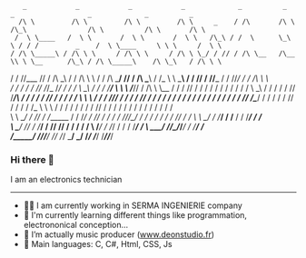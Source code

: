 
       _            _            _            _             _          _      _                  _             _          _       
      /\ \         /\ \         /\ \         /\ \     _    / /\       /\ \   /\_\               /\ \          /\ \       /\ \     
     /  \ \____   /  \ \       /  \ \       /  \ \   /\_\ / /  \      \_\ \ / / /         _    /  \ \____     \ \ \     /  \ \    
    / /\ \_____\ / /\ \ \     / /\ \ \     / /\ \ \_/ / // / /\ \__   /\__ \\ \ \__      /\_\ / /\ \_____\    /\ \_\   / /\ \ \   
   / / /\/___  // / /\ \_\   / / /\ \ \   / / /\ \___/ // / /\ \___\ / /_ \ \\ \___\    / / // / /\/___  /   / /\/_/  / / /\ \ \  
  / / /   / / // /_/_ \/_/  / / /  \ \_\ / / /  \/____/ \ \ \ \/___// / /\ \ \\__  /   / / // / /   / / /   / / /    / / /  \ \_\ 
 / / /   / / // /____/\    / / /   / / // / /    / / /   \ \ \     / / /  \/_// / /   / / // / /   / / /   / / /    / / /   / / / 
/ / /   / / // /\____\/   / / /   / / // / /    / / /_    \ \ \   / / /      / / /   / / // / /   / / /   / / /    / / /   / / /  
\ \ \__/ / // / /______  / / /___/ / // / /    / / //_/\__/ / /  / / /      / / /___/ / / \ \ \__/ / /___/ / /__  / / /___/ / /   
 \ \___\/ // / /_______\/ / /____\/ // / /    / / / \ \/___/ /  /_/ /      / / /____\/ /   \ \___\/ //\__\/_/___\/ / /____\/ /    
  \/_____/ \/__________/\/_________/ \/_/     \/_/   \_____\/   \_\/       \/_________/     \/_____/ \/_________/\/_________/     
                                                                                                                                  

### Hi there 👋

<!--
**JohannDeon/JohannDeon** is a ✨ _special_ ✨ repository because its `README.md` (this file) appears on your GitHub profile.
-->
I am an electronics technician
______________________________

- 🧑‍💻 I am currently working in SERMA INGENIERIE company
- 🌱 I'm currently learning different things like programmation, electrononical conception...
- 🎵 I’m actually music producer (www.deonstudio.fr)
- 💾 Main languages: C, C#, Html, CSS, Js

